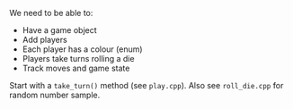 We need to be able to:
* Have a game object
* Add players
* Each player has a colour (enum)
* Players take turns rolling a die
* Track moves and game state

Start with a `take_turn()` method (see `play.cpp`).
Also see `roll_die.cpp` for random number sample.
